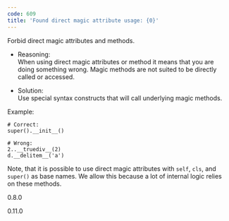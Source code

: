 ```yaml
---
code: 609
title: 'Found direct magic attribute usage: {0}'
---
```


Forbid direct magic attributes and methods.

  - Reasoning:  
    When using direct magic attributes or method it means that you are
    doing something wrong. Magic methods are not suited to be directly
    called or accessed.

  - Solution:  
    Use special syntax constructs that will call underlying magic
    methods.

Example:

    # Correct:
    super().__init__()
    
    # Wrong:
    2..__truediv__(2)
    d.__delitem__('a')

Note, that it is possible to use direct magic attributes with `self`,
`cls`, and `super()` as base names. We allow this because a lot of
internal logic relies on these methods.

<div class="versionadded">

0.8.0

</div>

<div class="versionchanged">

0.11.0

</div>